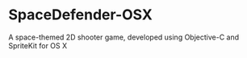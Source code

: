 # SpaceDefender-OSX
A space-themed 2D shooter game, developed using Objective-C and SpriteKit for OS X
